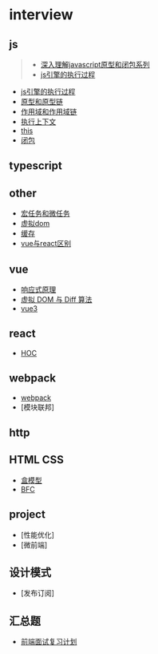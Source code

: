# interview

## js
> * [深入理解javascript原型和闭包系列](https://www.cnblogs.com/wangfupeng1988/p/4001284.html)
> * [js引擎的执行过程](https://heyingye.github.io/2018/03/19/js%E5%BC%95%E6%93%8E%E7%9A%84%E6%89%A7%E8%A1%8C%E8%BF%87%E7%A8%8B%EF%BC%88%E4%B8%80%EF%BC%89/)

* [js引擎的执行过程](https://github.com/DeanTG/interview/issues/8)
* [原型和原型链](https://github.com/DeanTG/interview/issues/3)
* [作用域和作用域链](https://github.com/DeanTG/interview/issues/6)
* [执行上下文](https://github.com/DeanTG/interview/issues/4)
* [this](https://github.com/DeanTG/interview/issues/5)
* [闭包](https://github.com/DeanTG/interview/issues/2)

## typescript

## other
* [宏任务和微任务](https://github.com/DeanTG/interview/issues/7)
* [虚拟dom](https://github.com/DeanTG/interview/issues/9)
* [缓存](https://github.com/DeanTG/interview/issues/10)
* [vue与react区别](https://github.com/DeanTG/interview/issues/18)

## vue
* [响应式原理](https://github.com/DeanTG/mini-vue)
* [虚拟 DOM 与 Diff 算法](https://github.com/DeanTG/interview/issues/11)
* [vue3](https://github.com/DeanTG/interview/issues/15)

## react
* [HOC](https://github.com/DeanTG/interview/issues/17)

## webpack
* [webpack](https://github.com/DeanTG/interview/issues/1)
* [模块联邦]

## http

## HTML CSS
* [盒模型](https://github.com/DeanTG/interview/issues/13)
* [BFC]()

## project
* [性能优化]
* [微前端]

## 设计模式
* [发布订阅]

## 汇总题
* [前端面试复习计划](https://juejin.cn/post/7061588533214969892#heading-84)
